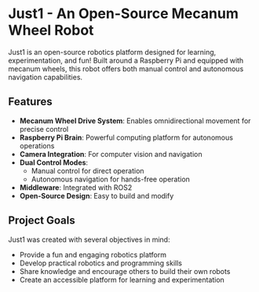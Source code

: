# Just1 - An Open-Source Mecanum Wheel Robot

Just1 is an open-source robotics platform designed for learning, experimentation, and fun! Built around a Raspberry Pi and equipped with mecanum wheels, this robot offers both manual control and autonomous navigation capabilities.

## Features

- **Mecanum Wheel Drive System**: Enables omnidirectional movement for precise control
- **Raspberry Pi Brain**: Powerful computing platform for autonomous operations
- **Camera Integration**: For computer vision and navigation
- **Dual Control Modes**:
  - Manual control for direct operation
  - Autonomous navigation for hands-free operation
- **Middleware**: Integrated with ROS2
- **Open-Source Design**: Easy to build and modify

## Project Goals

Just1 was created with several objectives in mind:
- Provide a fun and engaging robotics platform
- Develop practical robotics and programming skills
- Share knowledge and encourage others to build their own robots
- Create an accessible platform for learning and experimentation


